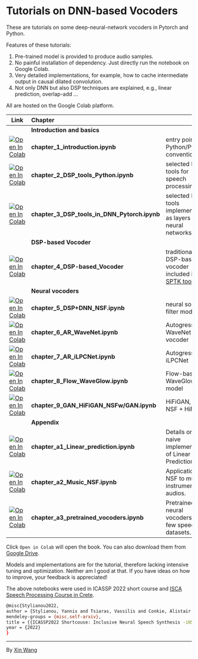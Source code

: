# Tutorials on DNN-based Vocoders

These are tutorials on some deep-neural-network vocoders in Pytorch and Python. 

Features of these tutorials:
1. Pre-trained model is provided to produce audio samples.
2. No painful installation of dependency. Just directly run the notebook on Google Colab.
3. Very detailed implementations, for example, how to cache intermediate output in causal dilated convolution.
4. Not only DNN but also DSP techniques are explained, e.g., linear prediction, overlap-add ...

All are hosted on the Google Colab platform.


| Link | Chapter |  |
| --- | :-- | :-- |
| | **Introduction and basics**  | |
| [![Open In Colab](https://colab.research.google.com/assets/colab-badge.svg)](https://colab.research.google.com/drive/1EO-ggi1U9f2zXwTiqg7AEljVx11JKta7?usp=sharing)| **chapter_1_introduction.ipynb** | entry point and Python/Pytorch conventions |
| [![Open In Colab](https://colab.research.google.com/assets/colab-badge.svg)](https://colab.research.google.com/drive/1mZo73dbKeWr4hDHftDQI9rlDK1HyMf5C?usp=sharing) | **chapter_2_DSP_tools_Python.ipynb** | selected DSP tools for speech processing
| [![Open In Colab](https://colab.research.google.com/assets/colab-badge.svg)](https://colab.research.google.com/drive/1BEVR6jPFelczCPM5NZvuk8cRy8YpGacR?usp=sharing) | **chapter_3_DSP_tools_in_DNN_Pytorch.ipynb** |  selected DSP tools implemented as layers in neural networks;
| | **DSP-based Vocoder** | 
| [![Open In Colab](https://colab.research.google.com/assets/colab-badge.svg)](https://colab.research.google.com/drive/19Ky2T3hIbHpGK57IQ0tAZc3pX6HLhs97?usp=sharing) | **chapter_4_DSP-based_Vocoder** | traditional DSP-based vocoder included in [SPTK toolkit](https://github.com/sp-nitech/SPTK);
| | **Neural vocoders** |
| [![Open In Colab](https://colab.research.google.com/assets/colab-badge.svg)](https://colab.research.google.com/drive/1Cn75nsytkYDFhRoQnOC7URnDVl510FfO?usp=sharing) |   **chapter_5_DSP+DNN_NSF.ipynb** | neural source-filter model
| [![Open In Colab](https://colab.research.google.com/assets/colab-badge.svg)](https://colab.research.google.com/drive/1KWPf3dm9XhHi5v3gZXxZNG-VSqfxXT43?usp=sharing) | **chapter_6_AR_WaveNet.ipynb** | Autogressive WaveNet vocoder
| [![Open In Colab](https://colab.research.google.com/assets/colab-badge.svg)](https://colab.research.google.com/drive/1e5y39ol37pRoecxUlhdBbhAcNOeoMykc?usp=sharing) | **chapter_7_AR_iLPCNet.ipynb** | Autogressive iLPCNet
| [![Open In Colab](https://colab.research.google.com/assets/colab-badge.svg)](https://colab.research.google.com/drive/1W1Itp-1SLL3fZxm0vfAfqZnbTs40u0V4?usp=sharing) | **chapter_8_Flow_WaveGlow.ipynb** | Flow-based WaveGlow model
| [![Open In Colab](https://colab.research.google.com/assets/colab-badge.svg)](https://colab.research.google.com/drive/1ekU2YlG-05FaMvWGPEpYIRFvqxSaMsqE?usp=sharing) | **chapter_9_GAN_HiFiGAN_NSFw/GAN.ipynb** | HiFiGAN, and NSF + HiFiGAN 
| | **Appendix** |
| [![Open In Colab](https://colab.research.google.com/assets/colab-badge.svg)](https://colab.research.google.com/drive/1g-_rveOLSdqFtnl2IrLyHOUyW01-gN6y?usp=sharing) | **chapter_a1_Linear_prediction.ipynb** | Details on a naive implementation of Linear Prediction;
| [![Open In Colab](https://colab.research.google.com/assets/colab-badge.svg)](https://colab.research.google.com/drive/1G8lUTlEQmKinh80OdP5NY7tflOyvVQAo?usp=sharing) | **chapter_a2_Music_NSF.ipynb** | Application of NSF to music instrumental audios.
| [![Open In Colab](https://colab.research.google.com/assets/colab-badge.svg)](https://colab.research.google.com/drive/1xObWejhqcdSxFAjfWI7sudwPPMoCx-vA?usp=sharing) | **chapter_a3_pretrained_vocoders.ipynb** | Pretrained neural vocoders on a few speech datasets.


Click `Open in Colab` will open the book. You can also download them from [Google Drive](https://drive.google.com/drive/folders/1lbIzlIWEDasNZFz9oerWAJmQC6YQIJyl?usp=sharing).

Models and implementations are for the tutorial, therefore lacking intensive tuning and optimization. Neither am I good at that. If you have ideas on how to improve, your feedback is appreciated!

The above notebooks were used in ICASSP 2022 short course and [ISCA Speech Processing Course in Crete](https://www.csd.uoc.gr/~spcc/).

```sh
@misc{Stylianou2022,
author = {Stylianou, Yannis and Tsiaras, Vassilis and Conkie, Alistair and Maiti, Soumi and Yamagishi, Junichi and Wang, Xin and Chen, Yutian and Slaney, Malcom and Petkov, Petko and Padinjaru, Shifas and Kafentzis, George},
mendeley-groups = {misc,self-arxiv},
title = {{ICASSP2022 Shortcouse: Inclusive Neural Speech Synthesis -iNSS}},
year = {2022}
}
```

---
By [Xin Wang](https://github.com/TonyWangX/TonyWangX.github.io)